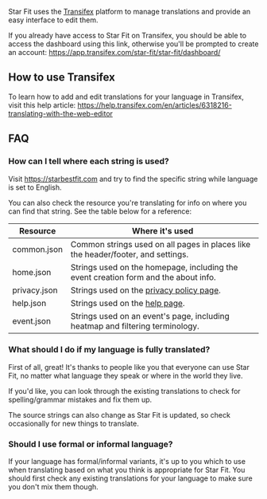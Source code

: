 Star Fit uses the [Transifex](https://transifex.com) platform to manage translations and provide an easy interface to edit them.

If you already have access to Star Fit on Transifex, you should be able to access the dashboard using this link, otherwise you'll be prompted to create an account: https://app.transifex.com/star-fit/star-fit/dashboard/

## How to use Transifex

To learn how to add and edit translations for your language in Transifex, visit this help article:
https://help.transifex.com/en/articles/6318216-translating-with-the-web-editor

## FAQ

### How can I tell where each string is used?

Visit https://starbestfit.com and try to find the specific string while language is set to English.

You can also check the resource you're translating for info on where you can find that string. See the table below for a reference:

| Resource | Where it's used |
| --- | --- |
| common.json | Common strings used on all pages in places like the header/footer, and settings. |
| home.json | Strings used on the homepage, including the event creation form and the about info. |
| privacy.json | Strings used on the [privacy policy page](https://starbestfit.com/privacy). |
| help.json | Strings used on the [help page](https://starbestfit.com/how-to). |
| event.json | Strings used on an event's page, including heatmap and filtering terminology. |

### What should I do if my language is fully translated?

First of all, great! It's thanks to people like you that everyone can use Star Fit, no matter what language they speak or where in the world they live.

If you'd like, you can look through the existing translations to check for spelling/grammar mistakes and fix them up.

The source strings can also change as Star Fit is updated, so check occasionally for new things to translate.

### Should I use formal or informal language?

If your language has formal/informal variants, it's up to you which to use when translating based on what you think is appropriate for Star Fit. You should first check any existing translations for your language to make sure you don't mix them though.
